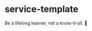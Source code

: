 # service-template

<!-- INSPIRATIONAL_QUOTE_START -->
Be a lifelong learner, not a know-it-all.
👻
<!-- INSPIRATIONAL_QUOTE_END -->
